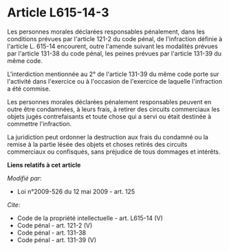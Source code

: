 # Article L615-14-3

Les personnes morales déclarées responsables pénalement, dans les conditions prévues par l'article 121-2 du code pénal, de
l'infraction définie à l'article L. 615-14 encourent, outre l'amende suivant les modalités prévues par l'article 131-38 du
code pénal, les peines prévues par l'article 131-39 du même code.

L'interdiction mentionnée au 2° de l'article 131-39 du même code porte sur l'activité dans l'exercice ou à l'occasion de
l'exercice de laquelle l'infraction a été commise. 

Les personnes morales déclarées pénalement responsables peuvent en outre être condamnées, à leurs frais, à retirer des
circuits commerciaux les objets jugés contrefaisants et toute chose qui a servi ou était destinée à commettre l'infraction. 

La juridiction peut ordonner la destruction aux frais du condamné ou la remise à la partie lésée des objets et choses retirés
des circuits commerciaux ou confisqués, sans préjudice de tous dommages et intérêts.

**Liens relatifs à cet article**

_Modifié par_:

  - Loi n°2009-526 du 12 mai 2009 - art. 125

_Cite_:

  - Code de la propriété intellectuelle - art. L615-14 (V)
  - Code pénal - art. 121-2 (V)
  - Code pénal - art. 131-38
  - Code pénal - art. 131-39 (V)
